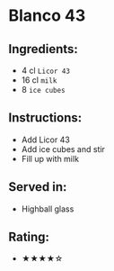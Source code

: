 # Blanco 43

## Ingredients:
- 4 cl `Licor 43`
- 16 cl `milk`
- 8 `ice cubes`

## Instructions:
- Add Licor 43
- Add ice cubes and stir
- Fill up with milk

## Served in:
- Highball glass

## Rating:
- ★★★★☆